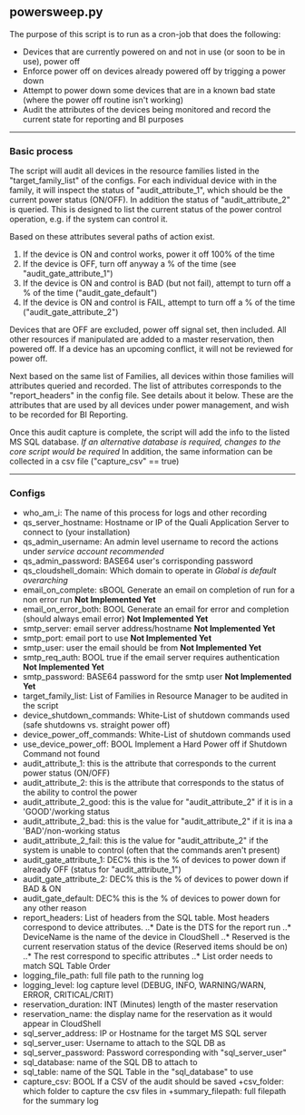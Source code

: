 ## powersweep.py

The purpose of this script is to run as a cron-job that does the following:
+  Devices that are currently powered on and not in use (or soon to be in use), power off
+  Enforce power off on devices already powered off by trigging a power down
+  Attempt to power down some devices that are in a known bad state (where the power off routine isn't working)
+  Audit the attributes of the devices being monitored and record the current state for reporting and BI purposes

---
### Basic process
The script will audit all devices in the resource families listed in the "target_family_list" of the configs.
For each individual device with in the family, it will inspect the status of "audit_attribute_1",
which should be the current power status (ON/OFF).
In addition the status of "audit_attribute_2" is queried.
This is designed to list the current status of the power control operation, e.g. if the system can control it.

Based on these attributes several paths of action exist.
1. If the device is ON and control works, power it off 100% of the time
2. If the device is OFF, turn off anyway a % of the time (see "audit_gate_attribute_1")
3. If the device is ON and control is BAD (but not fail), attempt to turn off a % of the time ("audit_gate_default")
4. If the device is ON and control is FAIL, attempt to turn off a % of the time ("audit_gate_attribute_2")

Devices that are OFF are excluded, power off signal set, then included.
All other resources if manipulated are added to a master reservation, then powered off.
If a device has an upcoming conflict, it will not be reviewed for power off.

Next based on the same list of Families, all devices within those families will attributes queried and recorded.
The list of attributes corresponds to the "report_headers" in the config file.  See details about it below.
These are the attributes that are used by all devices under power management, and wish to be recorded for BI Reporting.

Once this audit capture is complete, the script will add the info to the listed MS SQL database.
_If an alternative database is required, changes to the core script would be required_
In addition, the same information can be collected in a csv file ("capture_csv" == true)

---
### Configs
+  who_am_i: The name of this process for logs and other recording
+  qs_server_hostname: Hostname or IP of the Quali Application Server to connect to (your installation)
+  qs_admin_username: An admin level username to record the actions under _service account recommended_
+  qs_admin_password: BASE64 user's corrisponding password
+  qs_cloudshell_domain: Which domain to operate in _Global is default overarching_
+  email_on_complete: sBOOL Generate an email on completion of run for a non error run __Not Implemented Yet__
+  email_on_error_both: BOOL Generate an email for error and completion (should always email error) __Not Implemented Yet__
+  smtp_server: email server address/hostname __Not Implemented Yet__
+  smtp_port: email port to use __Not Implemented Yet__
+  smtp_user: user the email should be from __Not Implemented Yet__
+  smtp_req_auth: BOOL true if the email server requires authentication __Not Implemented Yet__
+  smtp_password: BASE64 password for the smtp user __Not Implemented Yet__
+  target_family_list: List of Families in Resource Manager to be audited in the script
+  device_shutdown_commands: White-List of shutdown commands used (safe shutdowns vs. straight power off)
+  device_power_off_commands: White-List of shutdown commands used
+  use_device_power_off: BOOL Implement a Hard Power off if Shutdown Command not found
+  audit_attribute_1: this is the attribute that corresponds to the current power status (ON/OFF)
+  audit_attribute_2: this is the attribute that corresponds to the status of the ability to control the power
+  audit_attribute_2_good: this is the value for "audit_attribute_2" if it is in a 'GOOD'/working status
+  audit_attribute_2_bad: this is the value for "audit_attribute_2" if it is ina a 'BAD'/non-working status
+  audit_attribute_2_fail: this is the value for "audit_attribute_2" if the system is unable to control (often that the commands aren't present)
+  audit_gate_attribute_1: DEC% this is the % of devices to power down if already OFF (status for "audit_attribute_1")
+  audit_gate_attribute_2: DEC% this is the % of devices to power down if BAD & ON
+  audit_gate_default: DEC% this is the % of devices to power down for any other reason
+  report_headers: List of headers from the SQL table.  Most headers correspond to device attributes.
..* Date is the DTS for the report run
..* DeviceName is the name of the device in CloudShell
..* Reserved is the current reservation status of the device (Reserved items should be on)
..* The rest correspond to specific attributes
..* List order needs to match SQL Table Order
+ logging_file_path: full file path to the running log
+ logging_level: log capture level (DEBUG, INFO, WARNING/WARN, ERROR, CRITICAL/CRIT)
+ reservation_duration: INT (Minutes) length of the master reservation
+ reservation_name: the display name for the reservation as it would appear in CloudShell
+ sql_server_address: IP or Hostname for the target MS SQL server
+ sql_server_user: Username to attach to the SQL DB as
+ sql_server_password: Password corresponding with "sql_server_user"
+ sql_database: name of the SQL DB to attach to
+ sql_table: name of the SQL Table in the "sql_database" to use
+ capture_csv: BOOL If a CSV of the audit should be saved
+csv_folder: which folder to capture the csv files in
+summary_filepath: full filepath for the summary log